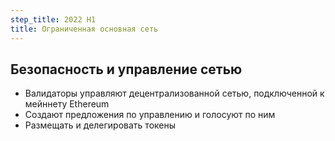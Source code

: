 ```yaml
---
step_title: 2022 H1
title: Ограниченная основная сеть
---
```


## Безопасность и управление сетью

- Валидаторы управляют децентрализованной сетью, подключенной к мейннету Ethereum
- Создают предложения по управлению и голосуют по ним
- Размещать и делегировать токены

